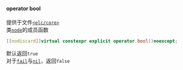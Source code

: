 #### operator bool  
提供于文件[`<elc/core>`](../index.md)  
类[`node`](../node.md)的成员函数   
````c++
[[nodiscard]]virtual constexpr explicit operator bool()noexcept;
````
默认返回`true`  
对于[`fail`](../fail.md)与[`nil`](../nil.md)，返回`false`  
